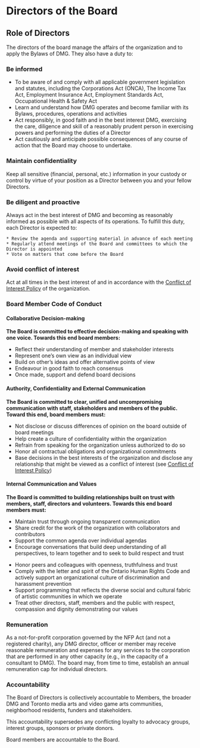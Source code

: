 # Directors of the Board

## Role of Directors

The directors of the board manage the affairs of the organization and to apply the Bylaws of DMG. They also have a duty to:

### Be informed

* To be aware of and comply with all applicable government legislation and statutes, including the Corporations Act (ONCA), The Income Tax Act, Employment Insurance Act, Employment Standards Act, Occupational Health & Safety Act
* Learn and understand how DMG operates and become familiar with its Bylaws, procedures, operations and activities
* Act responsibly, in good faith and in the best interest DMG, exercising the care, diligence and skill of a reasonably prudent person in exercising powers and performing the duties of a Director
* Act cautiously and anticipate possible consequences of any course of action that the Board may choose to undertake.


### Maintain confidentiality

Keep all sensitive (financial, personal, etc.) information in your custody or control by virtue of your position as a Director between you and your fellow Directors.

### Be diligent and proactive

Always act in the best interest of DMG and becoming as reasonably informed as possible with all aspects of its operations. To fulfill this duty, each Director is expected to:

    * Review the agenda and supporting material in advance of each meeting
    * Regularly attend meetings of the Board and committees to which the Director is appointed
    * Vote on matters that come before the Board

### Avoid conflict of interest

Act at all times in the best interest of and in accordance with the [Conflict of Interest Policy](/conflict-of-interest-policy.md) of the organization.


### Board Member Code of Conduct

#### Collaborative Decision-making

**The Board is committed to effective decision-making and speaking with one voice. Towards this end board members:**

* Reflect their understanding of member and stakeholder interests
* Represent one’s own view as an individual view
* Build on other’s ideas and offer alternative points of view
* Endeavour in good faith to reach consensus
* Once made, support and defend board decisions

#### Authority, Confidentiality and External Communication

**The Board is committed to clear, unified and uncompromising communication with staff, stakeholders and members of the public. Toward this end, board members must:**

* Not disclose or discuss differences of opinion on the board outside of board meetings
* Help create a culture of confidentiality within the organization
* Refrain from speaking for the organization unless authorized to do so
* Honor all contractual obligations and organizational commitments
* Base decisions in the best interests of the organization and disclose any relationship that might be viewed as a conflict of interest (see [Conflict of Interest Policy](/conflict-of-interest-policy.md))

#### Internal Communication and Values

**The Board is committed to building relationships built on trust with members, staff, directors and volunteers. Towards this end board members must:**

* Maintain trust through ongoing transparent communication
* Share credit for the work of the organization with collaborators and contributors
* Support the common agenda over individual agendas
* Encourage conversations that build deep understanding of all perspectives, to learn together and to seek to build respect and trust
- Honor peers and colleagues with openness, truthfulness and trust
- Comply with the letter and spirit of the Ontario Human Rights Code and actively support an organizational culture of discrimination and harassment prevention
- Support programming that reflects the diverse social and cultural fabric of artistic communities in which we operate
- Treat other directors, staff, members and the public with respect, compassion and dignity demonstrating our values

### Remuneration

As a not-for-profit corporation governed by the NFP Act (and not a registered charity), any DMG director, officer or member may receive reasonable remuneration and expenses for any services to the corporation that are performed in any other capacity (e.g., in the capacity of a consultant to DMG). The board may, from time to time, establish an annual remuneration cap for individual directors.

### Accountability

The Board of Directors is collectively accountable to Members, the broader DMG and Toronto media arts and video game arts communities, neighborhood residents, funders and stakeholders.

This accountability supersedes any conflicting loyalty to advocacy groups, interest groups, sponsors or private donors.

Board members are accountable to the Board.